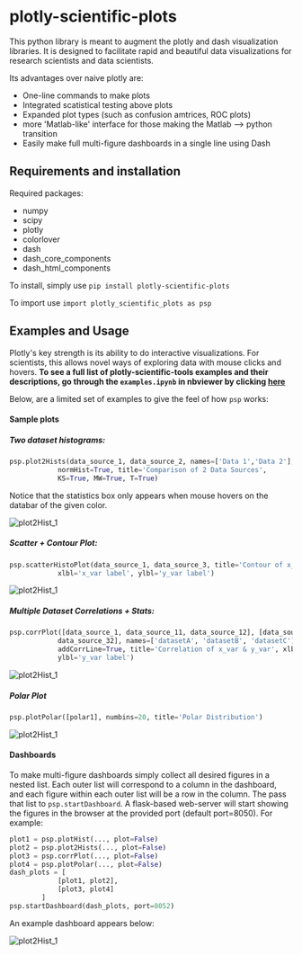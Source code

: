 # plotly-scientific-plots

This python library is meant to augment the plotly and dash visualization libraries.
It is designed to facilitate rapid and beautiful data visualizations for research scientists and data scientists.

Its advantages over naive plotly are:
* One-line commands to make plots
* Integrated scatistical testing above plots
* Expanded plot types (such as confusion amtrices, ROC plots)
* more 'Matlab-like' interface for those making the Matlab --> python transition
* Easily make full multi-figure dashboards in a single line using Dash

## Requirements and installation

Required packages:
* numpy
* scipy
* plotly
* colorlover
* dash
* dash_core_components
* dash_html_components

To install, simply use `pip install plotly-scientific-plots`

To import use `import plotly_scientific_plots as psp`

## Examples and Usage

Plotly's key strength is its ability to do interactive visualizations. 
For scientists, this allows novel ways of exploring data with mouse clicks and hovers. **To see a full list of plotly-scientific-tools examples and their descriptions, go through the `examples.ipynb` 
in nbviewer by clicking [here][1]**

Below, are a limited set of examples to give the feel of how `psp` works:

#### Sample plots

##### Two dataset histograms:

```python
psp.plot2Hists(data_source_1, data_source_2, names=['Data 1','Data 2'],
            normHist=True, title='Comparison of 2 Data Sources',
            KS=True, MW=True, T=True)
```

Notice that the statistics box only appears when mouse hovers on the databar of the given color. 

![plot2Hist_1](images/plot2Hist_1.png?raw=true "plot2Hist_1")


##### Scatter + Contour Plot:

```python
psp.scatterHistoPlot(data_source_1, data_source_3, title='Contour of x_var & y_var', 
            xlbl='x_var label', ylbl='y_var label')
```
![plot2Hist_1](images/contour_and_scatter.png?raw=true "contour_and_scatter")


##### Multiple Dataset Correlations + Stats:

```python
psp.corrPlot([data_source_1, data_source_11, data_source_12], [data_source_3, data_source_31, 
            data_source_32], names=['datasetA', 'datasetB', 'datasetC'],addCorr=True, 
            addCorrLine=True, title='Correlation of x_var & y_var', xlbl='x_var label', 
            ylbl='y_var label')
```
![plot2Hist_1](images/corrPlot_multi.png?raw=true "corrPlot_multi")


##### Polar Plot

```python
psp.plotPolar([polar1], numbins=20, title='Polar Distribution')
```
![plot2Hist_1](images/polar1.png?raw=true "polar1")


#### Dashboards

To make multi-figure dashboards simply collect all desired figures in a nested list. Each outer list will correspond 
to a column in the dashboard, and each figure within each outer list will be a row in the column. The pass that list 
to `psp.startDashboard`. A flask-based web-server will start showing the figures in the browser at the provided port 
(default port=8050). For example:

```python
plot1 = psp.plotHist(..., plot=False)
plot2 = psp.plot2Hists(..., plot=False)
plot3 = psp.corrPlot(..., plot=False)
plot4 = psp.plotPolar(..., plot=False)
dash_plots = [
            [plot1, plot2],
            [plot3, plot4]
        ]
psp.startDashboard(dash_plots, port=8052)
```

An example dashboard appears below:

![plot2Hist_1](images/dashboard1.png?raw=true "dashboard1")




[1]: https://nbviewer.jupyter.org/github/rsandler00/plotly-scientific-plots/blob/master/examples.ipynb
 

 
